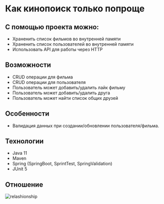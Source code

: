 # Как кинопоиск только попроще

## С помощью проекта можно:
- Храненить список фильмов во внутренней памяти
- Храненить список пользователей во внутренней памяти
- Использовать API для работы через HTTP

## Возможности
- CRUD операции для фильма
- CRUD операции для пользователя
- Пользователь может добавить/удалить лайк фильму
- Пользователь может добавить/удалить друга
- Пользователь может найти список общих друзей

## Особенности
- Валидация данных при создании/обновлении пользователя/фильма.

## Технологии
- Java 11
- Maven
- Spring (SpringBoot, SprintTest, SpringValidation)
- JUnit 5


## Отношение
![relashionship](https://user-images.githubusercontent.com/85733978/169650279-92cd6599-3a95-40c1-9a5d-d909d677bb1a.png)
